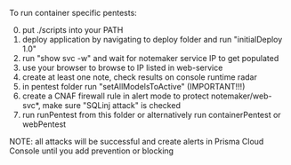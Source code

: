 
To run container specific pentests:

0. put ./scripts into your PATH
1. deploy application by navigating to deploy folder and run "initialDeploy 1.0"
2. run "show svc -w" and wait for notemaker service IP to get populated
3. use your browser to browse to IP listed in web-service
4. create at least one note, check results on console runtime radar
5. in pentest folder run "setAllModelsToActive" (IMPORTANT!!!)
6. create a CNAF firewall rule in alert mode to protect notemaker/web-svc*, make sure "SQLinj attack"  is checked
7. run runPentest from this folder or alternatively run containerPentest or webPentest

NOTE: all attacks will be successful and create alerts in Prisma Cloud Console until you add prevention or blocking


